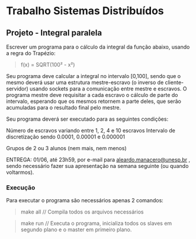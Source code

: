 # Trabalho Sistemas Distribuídos
## Projeto - Integral paralela 
Escrever um programa para o cálculo da integral da função abaixo, usando a regra do Trapézio: 

> f(x) = SQRT(100² - x²)


Seu programa deve calcular a integral no intervalo [0,100], sendo que o mesmo deverá usar uma estrutura mestre-escravo (o inverso de cliente-servidor) usando sockets para a comunicação entre mestre e escravos. O programa mestre deve requisitar a cada escravo o cálculo de parte do intervalo, esperando que os mesmos retornem a parte deles, que serão acumuladas para o resultado final pelo mestre.  

Seu programa deverá ser executado para as seguintes condições:  
 
Número de escravos variando entre 1, 2, 4 e 10 escravos
Intervalo de discretização sendo 0.0001, 0.00001 e 0.000001
 
Grupos de 2 ou 3 alunos (nem mais, nem menos) 
 
ENTREGA: 01/06, até 23h59, por e-mail para aleardo.manacero@unesp.br , sendo necessário fazer sua apresentação na semana seguinte (ou quando voltarmos).

### Execução
Para executar o programa são necessários apenas 2 comandos:

> make all // Compila todos os arquivos necessários

> make run // Executa o programa, inicializa todos os slaves em segundo plano e o master em primeiro plano.
